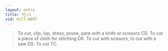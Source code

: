 ```yaml
---
layout: entry
title: འདྲ་√1
vid: Hill:0897
---
```

> To cut, clip, lop, dress, prune, pare with a knife or scissors CD. To cut a piece of cloth for stitching DK. To cut with scissors, to cut with a saw DS. To cut TC.
